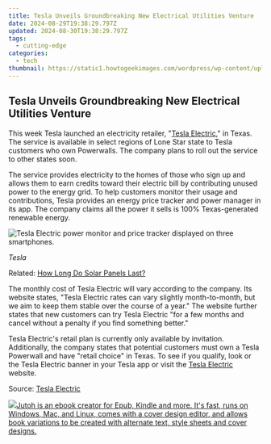 ```yaml
---
title: Tesla Unveils Groundbreaking New Electrical Utilities Venture
date: 2024-08-29T19:38:29.797Z
updated: 2024-08-30T19:38:29.797Z
tags:
  - cutting-edge
categories:
  - tech
thumbnail: https://static1.howtogeekimages.com/wordpress/wp-content/uploads/2022/12/8d9a54a1.jpg
---
```


## Tesla Unveils Groundbreaking New Electrical Utilities Venture

This week Tesla launched an electricity retailer, "[Tesla Electric](https://www.tesla.com/electric)," in Texas. The service is available in select regions of Lone Star state to Tesla customers who own Powerwalls. The company plans to roll out the service to other states soon.

 The service provides electricity to the homes of those who sign up and allows them to earn credits toward their electric bill by contributing unused power to the energy grid. To help customers monitor their usage and contributions, Tesla provides an energy price tracker and power manager in its app. The company claims all the power it sells is 100% Texas-generated renewable energy.

![Tesla Electric power monitor and price tracker displayed on three smartphones.](https://static1.howtogeekimages.com/wordpress/wp-content/uploads/2022/12/d918baab.jpg) 

_Tesla_

Related: [How Long Do Solar Panels Last?](https://www.reviewgeek.com/124660/how-long-do-solar-panels-last/) 

 The monthly cost of Tesla Electric will vary according to the company. Its website states, "Tesla Electric rates can vary slightly month-to-month, but we aim to keep them stable over the course of a year." The website further states that new customers can try Tesla Electric "for a few months and cancel without a penalty if you find something better."

 Tesla Electric's retail plan is currently only available by invitation. Additionally, the company states that potential customers must own a Tesla Powerwall and have "retail choice" in Texas. To see if you qualify, look or the Tesla Electric banner in your Tesla app or visit the [Tesla Electric](https://www.tesla.com/electric) website.

 Source: [Tesla Electric](https://www.tesla.com/electric)

<ins class="adsbygoogle"
     style="display:block"
     data-ad-format="autorelaxed"
     data-ad-client="ca-pub-7571918770474297"
     data-ad-slot="1223367746"></ins>



<ins class="adsbygoogle"
     style="display:block"
     data-ad-client="ca-pub-7571918770474297"
     data-ad-slot="8358498916"
     data-ad-format="auto"
     data-full-width-responsive="true"></ins>



<!-- affiliate ads begin -->
<a href="https://secure.2checkout.com/order/checkout.php?PRODS=4694919&QTY=1&AFFILIATE=108875&CART=1"><img src="https://secure.avangate.com/images/merchant/bccefcc1b1eee9eca3ae4f5c1a281482/products/jutoh-logo-1200x1600.jpg" border="0">Jutoh is an ebook creator for Epub, Kindle and more. It's fast, runs on Windows, Mac, and Linux, comes with a cover design editor, and allows book variations to be created with alternate text, style sheets and cover designs. </a>
<!-- affiliate ads end -->